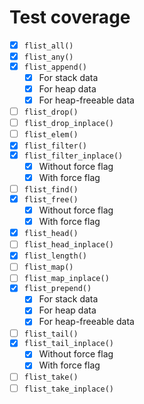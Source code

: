 # Test coverage

- [x] `flist_all()`
- [x] `flist_any()`
- [x] `flist_append()`
  - [x] For stack data
  - [x] For heap data
  - [x] For heap-freeable data
- [ ] `flist_drop()`
- [ ] `flist_drop_inplace()`
- [ ] `flist_elem()`
- [x] `flist_filter()`
- [x] `flist_filter_inplace()`
  - [x] Without force flag
  - [x] With force flag
- [ ] `flist_find()`
- [x] `flist_free()`
  - [x] Without force flag
  - [x] With force flag
- [x] `flist_head()`
- [ ] `flist_head_inplace()`
- [x] `flist_length()`
- [ ] `flist_map()`
- [ ] `flist_map_inplace()`
- [x] `flist_prepend()`
  - [x] For stack data
  - [x] For heap data
  - [x] For heap-freeable data
- [ ] `flist_tail()`
- [x] `flist_tail_inplace()`
  - [x] Without force flag
  - [x] With force flag
- [ ] `flist_take()`
- [ ] `flist_take_inplace()`
